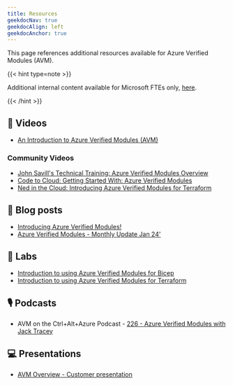 ```yaml
---
title: Resources
geekdocNav: true
geekdocAlign: left
geekdocAnchor: true
---
```


This page references additional resources available for Azure Verified Modules (AVM).

{{< hint type=note >}}

Additional internal content available for Microsoft FTEs only, [here](https://dev.azure.com/CSUSolEng/Azure%20Verified%20Modules/_wiki/wikis/AVM%20Internal%20Wiki/368/LevelUp).

{{< /hint >}}

## 🎥 Videos

- [An Introduction to Azure Verified Modules (AVM)](https://aka.ms/AVM/intro)

### Community Videos

- [John Savill's Technical Training: Azure Verified Modules Overview](https://youtu.be/3FeIFHaJOtg?si=fRr1Z8dxfrEbXR8I)
- [Code to Cloud: Getting Started With: Azure Verified Modules](https://youtu.be/y1lOKQOapTw?si=lgM4VJdYDCt2f3_j)
- [Ned in the Cloud: Introducing Azure Verified Modules for Terraform](https://youtu.be/6OeRByC-sBs?si=D9F203VzRsO2BtEl)

## 📔 Blog posts

- [Introducing Azure Verified Modules!](https://aka.ms/AVM/intro/blog)
- [Azure Verified Modules - Monthly Update Jan 24'](https://techcommunity.microsoft.com/t5/azure-tools-blog/azure-verified-modules-monthly-update-jan-24/ba-p/4048910)

## 🔬 Labs

- [Introduction to using Azure Verified Modules for Bicep](https://aka.ms/AVM/Bicep/labs)
- [Introduction to using Azure Verified Modules for Terraform](https://aka.ms/AVM/TF/labs)

## 🎙️ Podcasts

- AVM on the Ctrl+Alt+Azure Podcast - [226 - Azure Verified Modules with Jack Tracey](https://ctrlaltazure.com/episodes/226-azure-verified-modules-with-jack-tracey)

## 💻 Presentations

- [AVM Overview - Customer presentation](https://aka.ms/AVM/CustomerPresentation)
